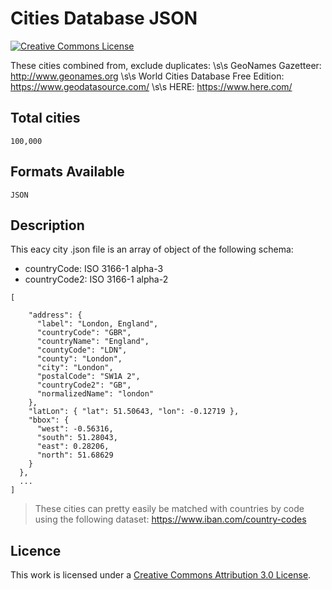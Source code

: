 # Cities Database JSON

[![Creative Commons License](https://i.creativecommons.org/l/by/3.0/80x15.png)](https://creativecommons.org/licenses/by/3.0/)

These cities combined from, exclude duplicates: \s\s
GeoNames Gazetteer: http://www.geonames.org \s\s
World Cities Database Free Edition: https://www.geodatasource.com/ \s\s
HERE: https://www.here.com/

## Total cities

```
100,000
```

## Formats Available

```
JSON
```

## Description

This eacy city .json file is an array of object of the following schema:

- countryCode: ISO 3166-1 alpha-3
- countryCode2: ISO 3166-1 alpha-2

```
[

    "address": {
      "label": "London, England",
      "countryCode": "GBR",
      "countryName": "England",
      "countyCode": "LDN",
      "county": "London",
      "city": "London",
      "postalCode": "SW1A 2",
      "countryCode2": "GB",
      "normalizedName": "london"
    },
    "latLon": { "lat": 51.50643, "lon": -0.12719 },
    "bbox": {
      "west": -0.56316,
      "south": 51.28043,
      "east": 0.28206,
      "north": 51.68629
    }
  },
  ...
]
```

> These cities can pretty easily be matched with countries by code using the following dataset:
> https://www.iban.com/country-codes

## Licence

This work is licensed under a [Creative Commons Attribution 3.0 License](https://creativecommons.org/licenses/by/3.0/).
